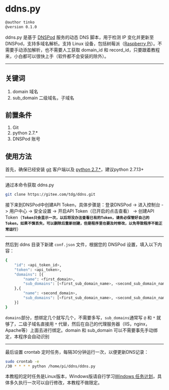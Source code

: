 # ddns.py

```bash
@author tinko
@version 0.1.0
```

ddns.py 是基于 [DNSPod](http://www.dnspod.cn/docs/records.html#dns) 服务的动态 DNS 脚本，用于检测 IP 变化并更新至 DNSPod，支持多域名解析。支持 Linux 设备，包括树莓派（[Raspberry Pi](https://www.raspberrypi.org/)）。不需要手动添加解析，也不需要人工获取 domain_id 和 record_id，只要跟着教程来，小白都可以很快上手（软件都不会安装的除外）。

---

## 关键词

1. domain  域名
2. sub_domain  二级域名，子域名

## 前置条件

1. Git
2. python 2.7.*
3. DNSPod 账号

## 使用方法

首先，确保已经安装 [git](https://git-scm.com/) 客户端以及 [python 2.7.*](https://www.python.org/downloads/)，建议python 2.7.13+

---

通过本命令获取 ddns.py

```bash
git clone https://gitee.com/tdg/ddns.git
```

接下来到DNSPod中创建API Token，具体步骤是：登录DNSPod -> 进入控制台 -> 用户中心 -> 安全设置 -> 开启API Token（已开启的点击查看） -> 创建API Token（**`Token只会显示一次，以后将没办法查看已有的Token，请务必保管好自己的Token，如果不慎丢失，可以删除后重新创建，但是程序里也要及时修改，以免导致程序不能正常运行`**）

---

然后到 ddns 目录下新建 `conf.json` 文件，根据您的 DNSPod 设置，填入以下内容：

```bash
{
    "id": <api_token_id>,
    "token": <api_token>,
    "domains": [{
        "name": <first_domain>,
        "sub_domains": [<first_sub_domain_name>, <second_sub_domain_name>,...]
    },{
        "name": <second_domain>,
        "sub_domains": [<first_sub_domain_name>, <second_sub_domain_name>,...]
    }]
}
```

`domains`部分，想绑定几个就写几个，不需要多写，`sub_domains`通常写 `@` 和 `*` 就够了，二级子域名直接用 `*` 代替，然后在自己的代理服务器（IIS，nginx，Apache等）上面去进行绑定。domain 和 sub_domain 可以不需要事先手动绑定，本程序会自动识别

---

最后设置 crontab 定时任务，每隔30分钟运行一次，以便更新DNS记录：

```bash
sudo crontab -e
/30 * * * * python /home/pi/ddns/ddns.py
```

本教程的定时任务是Linux版本，Windows版请自行学习[Windows 任务计划](https://jingyan.baidu.com/article/0964eca26a53b08285f536d2.html)，具体多久执行一次可以自行修改，本教程不做限定。